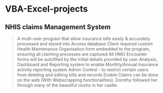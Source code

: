 # VBA-Excel-projects
## NHIS claims Management System

> A multi-user program that allow insurance bills easily & accurately processed and stored into Access database
> Client required custom Health Maintenance Organisation form embedded to the program, ensuring all claiming processes are captured
> All HMO Encounter forms will be autofilled by the initial details provided by user
> Analysis, Dashboard and Reporting system to enable Monthly/Annual Insurance activity reporting system
> Admin Control - to restrict certain users from deleting and editing bills and records 
> Enable Claims can be done on the web (With Webscrapping functionalities).
> Dorothy followed her through many of the beautiful rooms in her castle.
